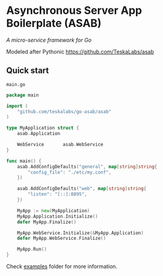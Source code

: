 # Asynchronous Server App Boilerplate (ASAB)

_A micro-service framework for Go_

Modeled after Pythonic https://github.com/TeskaLabs/asab

## Quick start

`main.go`

```go
package main

import (
	"github.com/teskalabs/go-asab/asab"
)

type MyApplication struct {
	asab.Application

	WebService       asab.WebService
}

func main() {
	asab.AddConfigDefaults("general", map[string]string{
		"config_file": "./etc/my.conf",
	})

	asab.AddConfigDefaults("web", map[string]string{
		"listen": "[::]:8895",
	})

	MyApp := new(MyApplication)
	MyApp.Application.Initialize()
	defer MyApp.Finalize()

	MyApp.WebService.Initialize(&MyApp.Application)
	defer MyApp.WebService.Finalize()

	MyApp.Run()
}
```

Check [examples](./examples) folder for more information.


